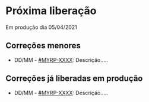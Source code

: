 # Próxima liberação
Em produção dia 05/04/2021


## Correções menores
* DD/MM - [#MYRP-XXXX](https://devmyrp.atlassian.net/browse/MYRP-XXX): Descrição.....

## Correções já liberadas em produção
* DD/MM - [#MYRP-XXXX](https://devmyrp.atlassian.net/browse/MYRP-XXX): Descrição.....

